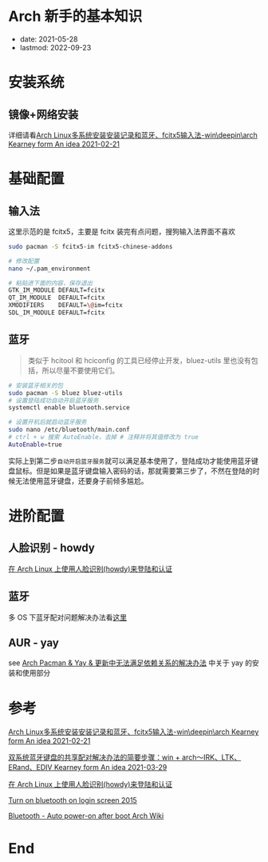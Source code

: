 # Arch 新手的基本知识
- date: 2021-05-28
- lastmod: 2022-09-23

# 安装系统
## 镜像+网络安装

详细请看[Arch Linux多系统安装安装记录和蓝牙、fcitx5输入法-win\deepin\arch Kearney form An idea 2021-02-21](https://blog.csdn.net/weixin_43031092/article/details/113881097)

# 基础配置

## 输入法

这里示范的是 fcitx5，主要是 fcitx 装完有点问题，搜狗输入法界面不喜欢

```bash
sudo pacman -S fcitx5-im fcitx5-chinese-addons

# 修改配置
nano ~/.pam_environment

# 粘贴进下面的内容，保存退出
GTK_IM_MODULE DEFAULT=fcitx
QT_IM_MODULE  DEFAULT=fcitx
XMODIFIERS    DEFAULT=\@im=fcitx
SDL_IM_MODULE DEFAULT=fcitx
```

## 蓝牙

> 类似于 hcitool 和 hciconfig 的工具已经停止开发，bluez-utils 里也没有包括，所以尽量不要使用它们。

```bash
# 安装蓝牙相关的包
sudo pacman -S bluez bluez-utils
# 设置登陆成功自动开启蓝牙服务
systemctl enable bluetooth.service

# 设置开机后就启动蓝牙服务
sudo nano /etc/bluetooth/main.conf
# ctrl + w 搜索 AutoEnable，去掉 # 注释并将其值修改为 true
AutoEnable=true
```

实际上到第二步`自动开启蓝牙服务`就可以满足基本使用了，登陆成功才能使用蓝牙键盘鼠标。但是如果是蓝牙键盘输入密码的话，那就需要第三步了，不然在登陆的时候无法使用蓝牙键盘，还要身子前倾多尴尬。

# 进阶配置

## 人脸识别 - howdy

[在 Arch Linux 上使用人脸识别(howdy)来登陆和认证 ](https://backmountaindevil.github.io/post/linuxhello/)

## 蓝牙

多 OS 下蓝牙配对问题解决办法看[这里](https://blog.csdn.net/weixin_43031092/article/details/115298442)

## AUR - yay

see [Arch Pacman & Yay & 更新中无法满足依赖关系的解决办法](https://backmountaindevil.github.io/#/os/arch/pacman) 中关于 yay 的安装和使用部分

# 参考

[Arch Linux多系统安装安装记录和蓝牙、fcitx5输入法-win\deepin\arch Kearney form An idea 2021-02-21](https://blog.csdn.net/weixin_43031092/article/details/113881097)

[双系统蓝牙键盘的共享配对解决办法的简要步骤：win + arch～IRK、LTK、ERand、EDIV Kearney form An idea 2021-03-29](https://blog.csdn.net/weixin_43031092/article/details/115298442)

[在 Arch Linux 上使用人脸识别(howdy)来登陆和认证 ](https://backmountaindevil.github.io/#/os/linux/linuxhello)

[Turn on bluetooth on login screen 2015](https://unix.stackexchange.com/questions/197212/turn-on-bluetooth-on-login-screen)

[Bluetooth - Auto power-on after boot Arch Wiki](https://wiki.archlinux.org/title/Bluetooth)


# End
